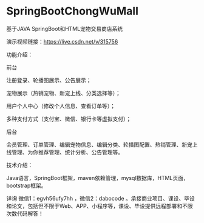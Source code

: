 # SpringBootChongWuMall
 基于JAVA SpringBoot和HTML宠物交易商店系统

演示视频链接：https://live.csdn.net/v/315756

功能介绍：

前台

注册登录、轮播图展示、公告展示；

宠物展示（热销宠物、新宠上线、分类选择等）；

用户个人中心（修改个人信息、查看订单等）；

多种支付方式（支付宝、微信、银行卡等虚拟支付）；

后台

会员管理、订单管理、编辑宠物信息、编辑分类、轮播图配置、热销管理、新宠上线管理、为你推荐管理、统计分析、公告管理等。

技术介绍：

Java语言，SpringBoot框架，maven依赖管理，mysql数据库，HTML页面，bootstrap框架。

详询 微信1：egvh56ufy7hh ，微信2：dabocode  。承接商业项目、课设、毕设和论文，包括但不限于Web、APP、小程序等，课设、毕设提供远程部署和不限次数代码解答！
